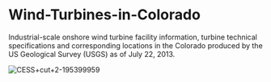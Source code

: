 # Wind-Turbines-in-Colorado

Industrial-scale onshore wind turbine facility information, turbine technical specifications and corresponding locations in the Colorado produced by the US Geological Survey (USGS) as of July 22, 2013.

![CESS+cut+2-195399959](https://github.com/user-attachments/assets/937c22f0-0fa0-4a63-b2e7-46a5c8590583)
